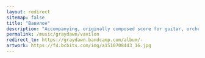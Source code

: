 ```yaml
---
layout: redirect
sitemap: false
title: "Вавилон"
description: "Accompanying, originally composed score for guitar, orchestra and laptop for Вавилон, a self-edited short-film based on Fritz Lang’s Metropolis (1928). The short film can be viewed online here: vimeo.com/43460162"
permalink: /music/graydawn/vavilon
redirect_to: https://graydawn.bandcamp.com/album/-
artwork: https://f4.bcbits.com/img/a1510708443_16.jpg
---
```

